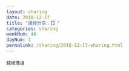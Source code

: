 ```yaml
---
layout: sharing
date: 2018-12-17
title: "讀經分享：【】"
categories: sharing
weekNum: 48
dayNum: 1
permalink: /sharing/2018-12-17-sharing.html
---
```



`錢斌傳道`
